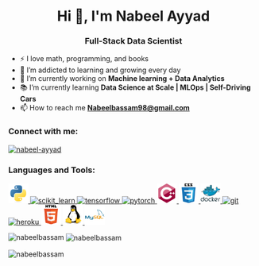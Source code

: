 <h1 align="center">Hi 👋, I'm Nabeel Ayyad</h1>
<h3 align="center">Full-Stack Data Scientist</h3>

- :zap: I love math, programming, and books
- 🌱 I’m addicted to learning and growing every day
- 🔭 I’m currently working on **Machine learning + Data Analytics**
- :books: I’m currently learning **Data Science at Scale | MLOps | Self-Driving Cars**
- 📫 How to reach me **Nabeelbassam98@gmail.com**

<h3 align="left">Connect with me:</h3>
<p align="left">
<a href="https://linkedin.com/in/nabeel-ayyad" target="blank"><img align="center" src="https://raw.githubusercontent.com/rahuldkjain/github-profile-readme-generator/master/src/images/icons/Social/linked-in-alt.svg" alt="nabeel-ayyad" height="30" width="40" /></a>
</p>

<h3 align="left">Languages and Tools:</h3>
<p align="left"> </a> <a href="https://www.python.org" target="_blank"> <img src="https://raw.githubusercontent.com/devicons/devicon/master/icons/python/python-original.svg" alt="python" width="40" height="40"/> <a href="https://scikit-learn.org/" target="_blank"> <img src="https://upload.wikimedia.org/wikipedia/commons/0/05/Scikit_learn_logo_small.svg" alt="scikit_learn" width="40" height="40"/> <a href="https://www.tensorflow.org" target="_blank"> <img src="https://www.vectorlogo.zone/logos/tensorflow/tensorflow-icon.svg" alt="tensorflow" width="40" height="40"/> <a href="https://pytorch.org/" target="_blank"> <img src="https://www.vectorlogo.zone/logos/pytorch/pytorch-icon.svg" alt="pytorch" width="40" height="40"/> <a href="https://www.w3schools.com/cpp/" target="_blank"> <img src="https://raw.githubusercontent.com/devicons/devicon/master/icons/cplusplus/cplusplus-original.svg" alt="cplusplus" width="40" height="40"/> </a> <a href="https://www.w3schools.com/css/" target="_blank"> <img src="https://raw.githubusercontent.com/devicons/devicon/master/icons/css3/css3-original-wordmark.svg" alt="css3" width="40" height="40"/> </a> <a href="https://www.docker.com/" target="_blank"> <img src="https://raw.githubusercontent.com/devicons/devicon/master/icons/docker/docker-original-wordmark.svg" alt="docker" width="40" height="40"/> </a> <a href="https://git-scm.com/" target="_blank"> <img src="https://www.vectorlogo.zone/logos/git-scm/git-scm-icon.svg" alt="git" width="40" height="40"/> </a> <a href="https://heroku.com" target="_blank"> <img src="https://www.vectorlogo.zone/logos/heroku/heroku-icon.svg" alt="heroku" width="40" height="40"/> </a> <a href="https://www.w3.org/html/" target="_blank"> <img src="https://raw.githubusercontent.com/devicons/devicon/master/icons/html5/html5-original-wordmark.svg" alt="html5" width="40" height="40"/> </a> <a href="https://www.linux.org/" target="_blank"> <img src="https://raw.githubusercontent.com/devicons/devicon/master/icons/linux/linux-original.svg" alt="linux" width="40" height="40"/> </a> <a href="https://www.mysql.com/" target="_blank"> <img src="https://raw.githubusercontent.com/devicons/devicon/master/icons/mysql/mysql-original-wordmark.svg" alt="mysql" width="40" height="40"/>  </a>  </a> </a> </a> </p>

<p><img align="left" src="https://github-readme-stats.vercel.app/api/top-langs?username=nabeelbassam&show_icons=true&locale=en&layout=compact" alt="nabeelbassam" /></p>

<p>&nbsp;<img align="center" src="https://github-readme-stats.vercel.app/api?username=nabeelbassam&show_icons=true&locale=en" alt="nabeelbassam" /></p>

<p><img align="center" src="https://github-readme-streak-stats.herokuapp.com/?user=nabeelbassam&theme=blood&date_format=M%20j%5B%2C%20Y%5D" alt="nabeelbassam" /></p>
